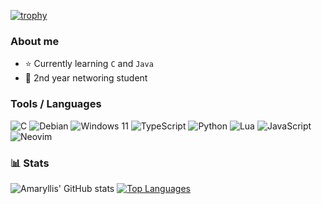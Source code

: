 [![trophy](https://github-profile-trophy.vercel.app/?username=carmineamaryllis&theme=tokyonight)](https://github.com/ryo-ma/github-profile-trophy)

### About me
- ⭐ Currently learning ``C`` and ``Java``
- 💉 2nd year networing student

### Tools / Languages
<!-- Language badges -->

![C](https://img.shields.io/badge/c-%2300599C.svg?style=for-the-badge&logo=c&logoColor=white&color=1a1b27)
![Debian](https://img.shields.io/badge/Debian-D70A53?style=for-the-badge&logo=debian&logoColor=white&color=1a1b27)
![Windows 11](https://img.shields.io/badge/Windows%2011-%230079d5.svg?style=for-the-badge&logo=Windows%2011&logoColor=white&color=1a1b27)
![TypeScript](https://img.shields.io/badge/typescript-%23007ACC.svg?style=for-the-badge&logo=typescript&logoColor=white&color=1a1b27)
![Python](https://img.shields.io/badge/python-3670A0?style=for-the-badge&logo=python&logoColor=white&color=1a1b27)
![Lua](https://img.shields.io/badge/lua-%232C2D72.svg?style=for-the-badge&logo=lua&logoColor=white&color=1a1b27)
![JavaScript](https://img.shields.io/badge/javascript-%23323330.svg?style=for-the-badge&logo=javascript&logoColor=white&color=1a1b27)
![Neovim](https://img.shields.io/badge/NeoVim-%2357A143.svg?&style=for-the-badge&logo=neovim&logoColor=white&color=1a1b27)

### 📊 Stats

![Amaryllis' GitHub stats](https://github-readme-stats.vercel.app/api?username=carmineamaryllis&show_icons=true&theme=tokyonight)
[![Top Languages](https://github-readme-stats.vercel.app/api/top-langs/?username=carmineamaryllis&layout=compact&theme=tokyonight)](https://github.com/anuraghazra/github-readme-stats)





